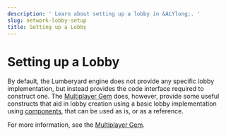 ```yaml
---
description: ' Learn about setting up a lobby in &ALYlong;. '
slug: network-lobby-setup
title: Setting up a Lobby
---
```

# Setting up a Lobby<a name="network-lobby-setup"></a>

By default, the Lumberyard engine does not provide any specific lobby implementation, but instead provides the code interface required to construct one\. The [Multiplayer Gem](gems-system-gem-multiplayer.md) does, however, provide some useful constructs that aid in lobby creation using a basic lobby implementation using [components](component-components.md), that can be used as is, or as a reference\.

For more information, see the [Multiplayer Gem](gems-system-gem-multiplayer.md)\.